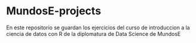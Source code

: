 # MundosE-projects

En este repositorio se guardan los ejercicios del curso de introduccion a la ciencia de datos con R de la diplomatura de Data Science de MundosE
